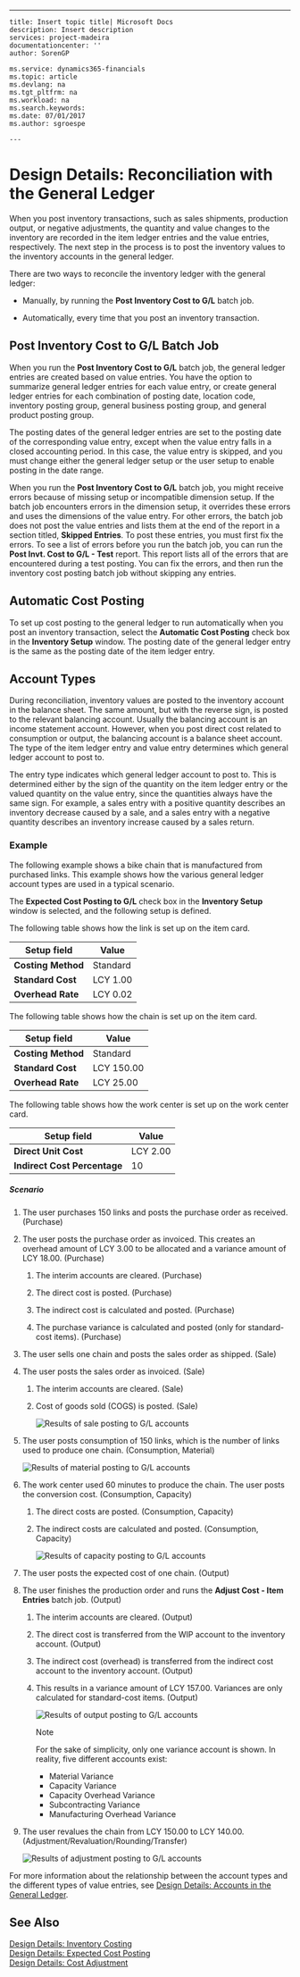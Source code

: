 ---
    title: Insert topic title| Microsoft Docs
    description: Insert description
    services: project-madeira
    documentationcenter: ''
    author: SorenGP

    ms.service: dynamics365-financials
    ms.topic: article
    ms.devlang: na
    ms.tgt_pltfrm: na
    ms.workload: na
    ms.search.keywords:
    ms.date: 07/01/2017
    ms.author: sgroespe

    ---
# Design Details: Reconciliation with the General Ledger
When you post inventory transactions, such as sales shipments, production output, or negative adjustments, the quantity and value changes to the inventory are recorded in the item ledger entries and the value entries, respectively. The next step in the process is to post the inventory values to the inventory accounts in the general ledger.  
  
 There are two ways to reconcile the inventory ledger with the general ledger:  
  
-   Manually, by running the **Post Inventory Cost to G\/L** batch job.  
  
-   Automatically, every time that you post an inventory transaction.  
  
## Post Inventory Cost to G\/L Batch Job  
 When you run the **Post Inventory Cost to G\/L** batch job, the general ledger entries are created based on value entries. You have the option to summarize general ledger entries for each value entry, or create general ledger entries for each combination of posting date, location code, inventory posting group, general business posting group, and general product posting group.  
  
 The posting dates of the general ledger entries are set to the posting date of the corresponding value entry, except when the value entry falls in a closed accounting period. In this case, the value entry is skipped, and you must change either the general ledger setup or the user setup to enable posting in the date range.  
  
 When you run the **Post Inventory Cost to G\/L** batch job, you might receive errors because of missing setup or incompatible dimension setup. If the batch job encounters errors in the dimension setup, it overrides these errors and uses the dimensions of the value entry. For other errors, the batch job does not post the value entries and lists them at the end of the report in a section titled, **Skipped Entries**. To post these entries, you must first fix the errors. To see a list of errors before you run the batch job, you can run the **Post Invt. Cost to G\/L - Test** report. This report lists all of the errors that are encountered during a test posting. You can fix the errors, and then run the inventory cost posting batch job without skipping any entries.  
  
## Automatic Cost Posting  
 To set up cost posting to the general ledger to run automatically when you post an inventory transaction, select the **Automatic Cost Posting** check box in the **Inventory Setup** window. The posting date of the general ledger entry is the same as the posting date of the item ledger entry.  
  
## Account Types  
 During reconciliation, inventory values are posted to the inventory account in the balance sheet. The same amount, but with the reverse sign, is posted to the relevant balancing account. Usually the balancing account is an income statement account. However, when you post direct cost related to consumption or output, the balancing account is a balance sheet account. The type of the item ledger entry and value entry determines which general ledger account to post to.  
  
 The entry type indicates which general ledger account to post to. This is determined either by the sign of the quantity on the item ledger entry or the valued quantity on the value entry, since the quantities always have the same sign. For example, a sales entry with a positive quantity describes an inventory decrease caused by a sale, and a sales entry with a negative quantity describes an inventory increase caused by a sales return.  
  
### Example  
 The following example shows a bike chain that is manufactured from purchased links. This example shows how the various general ledger account types are used in a typical scenario.  
  
 The **Expected Cost Posting to G\/L** check box in the **Inventory Setup** window is selected, and the following setup is defined.  
  
 The following table shows how the link is set up on the item card.  
  
|Setup field|Value|  
|-----------------|-----------|  
|**Costing Method**|Standard|  
|**Standard Cost**|LCY 1.00|  
|**Overhead Rate**|LCY 0.02|  
  
 The following table shows how the chain is set up on the item card.  
  
|Setup field|Value|  
|-----------------|-----------|  
|**Costing Method**|Standard|  
|**Standard Cost**|LCY 150.00|  
|**Overhead Rate**|LCY 25.00|  
  
 The following table shows how the work center is set up on the work center card.  
  
|Setup field|Value|  
|-----------------|-----------|  
|**Direct Unit Cost**|LCY 2.00|  
|**Indirect Cost Percentage**|10|  
  
##### Scenario  
  
1.  The user purchases 150 links and posts the purchase order as received. \(Purchase\)  
  
2.  The user posts the purchase order as invoiced. This creates an overhead amount of LCY 3.00 to be allocated and a variance amount of LCY 18.00. \(Purchase\)  
  
    1.  The interim accounts are cleared. \(Purchase\)  
  
    2.  The direct cost is posted. \(Purchase\)  
  
    3.  The indirect cost is calculated and posted. \(Purchase\)  
  
    4.  The purchase variance is calculated and posted \(only for standard-cost items\). \(Purchase\)  
  
3.  The user sells one chain and posts the sales order as shipped. \(Sale\)  
  
4.  The user posts the sales order as invoiced. \(Sale\)  
  
    1.  The interim accounts are cleared. \(Sale\)  
  
    2.  Cost of goods sold \(COGS\) is posted. \(Sale\)  
  
         ![Results of sale posting to G&#47;L accounts](../FullExperience/media/design_details_inventory_costing_3_gl_posting_sales.png "design\_details\_inventory\_costing\_3\_GL\_posting\_sales")  
  
5.  The user posts consumption of 150 links, which is the number of links used to produce one chain. \(Consumption, Material\)  
  
     ![Results of material posting to G&#47;L accounts](../FullExperience/media/design_details_inventory_costing_3_gl_posting_material.png "design\_details\_inventory\_costing\_3\_GL\_posting\_material")  
  
6.  The work center used 60 minutes to produce the chain. The user posts the conversion cost. \(Consumption, Capacity\)  
  
    1.  The direct costs are posted. \(Consumption, Capacity\)  
  
    2.  The indirect costs are calculated and posted. \(Consumption, Capacity\)  
  
         ![Results of capacity posting to G&#47;L accounts](../FullExperience/media/design_details_inventory_costing_3_gl_posting_capacity.png "design\_details\_inventory\_costing\_3\_GL\_posting\_capacity")  
  
7.  The user posts the expected cost of one chain. \(Output\)  
  
8.  The user finishes the production order and runs the **Adjust Cost - Item Entries** batch job. \(Output\)  
  
    1.  The interim accounts are cleared. \(Output\)  
  
    2.  The direct cost is transferred from the WIP account to the inventory account. \(Output\)  
  
    3.  The indirect cost \(overhead\) is transferred from the indirect cost account to the inventory account. \(Output\)  
  
    4.  This results in a variance amount of LCY 157.00. Variances are only calculated for standard-cost items. \(Output\)  
  
         ![Results of output posting to G&#47;L accounts](../FullExperience/media/design_details_inventory_costing_3_gl_posting_output.png "design\_details\_inventory\_costing\_3\_GL\_posting\_output")  
  
        > [!NOTE]  
        >  For the sake of simplicity, only one variance account is shown. In reality, five different accounts exist:  
        >   
        >  -   Material Variance  
        > -   Capacity Variance  
        > -   Capacity Overhead Variance  
        > -   Subcontracting Variance  
        > -   Manufacturing Overhead Variance  
  
9. The user revalues the chain from LCY 150.00 to LCY 140.00. \(Adjustment\/Revaluation\/Rounding\/Transfer\)  
  
     ![Results of adjustment posting to G&#47;L accounts](../FullExperience/media/design_details_inventory_costing_3_gl_posting_adjustment.png "design\_details\_inventory\_costing\_3\_GL\_posting\_adjustment")  
  
 For more information about the relationship between the account types and the different types of value entries, see [Design Details: Accounts in the General Ledger](../FullExperience/design-details-accounts-in-the-general-ledger.md).  
  
## See Also  
 [Design Details: Inventory Costing](../FullExperience/design-details-inventory-costing.md)   
 [Design Details: Expected Cost Posting](../FullExperience/design-details-expected-cost-posting.md)   
 [Design Details: Cost Adjustment](../FullExperience/design-details-cost-adjustment.md)